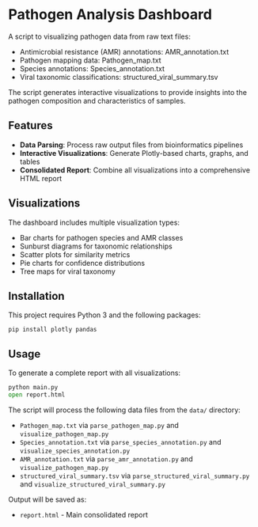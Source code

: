 # Pathogen Analysis Dashboard

A script to visualizing pathogen data from raw text files:

- Antimicrobial resistance (AMR) annotations: AMR_annotation.txt
- Pathogen mapping data: Pathogen_map.txt
- Species annotations: Species_annotation.txt
- Viral taxonomic classifications: structured_viral_summary.tsv

The script generates interactive visualizations to provide insights into the pathogen composition and characteristics of samples.

## Features

- **Data Parsing**: Process raw output files from bioinformatics pipelines
- **Interactive Visualizations**: Generate Plotly-based charts, graphs, and tables
- **Consolidated Report**: Combine all visualizations into a comprehensive HTML report


## Visualizations

The dashboard includes multiple visualization types:
- Bar charts for pathogen species and AMR classes
- Sunburst diagrams for taxonomic relationships
- Scatter plots for similarity metrics
- Pie charts for confidence distributions
- Tree maps for viral taxonomy

## Installation

This project requires Python 3 and the following packages:
```
pip install plotly pandas
```

## Usage

To generate a complete report with all visualizations:

```python
python main.py
open report.html
```

The script will process the following data files from the `data/` directory:
- `Pathogen_map.txt` via `parse_pathogen_map.py` and `visualize_pathogen_map.py`
- `Species_annotation.txt` via `parse_species_annotation.py` and `visualize_species_annotation.py`
- `AMR_annotation.txt` via `parse_amr_annotation.py` and `visualize_pathogen_map.py`
- `structured_viral_summary.tsv` via `parse_structured_viral_summary.py` and `visualize_structured_viral_summary.py`

Output will be saved as:
- `report.html` - Main consolidated report

